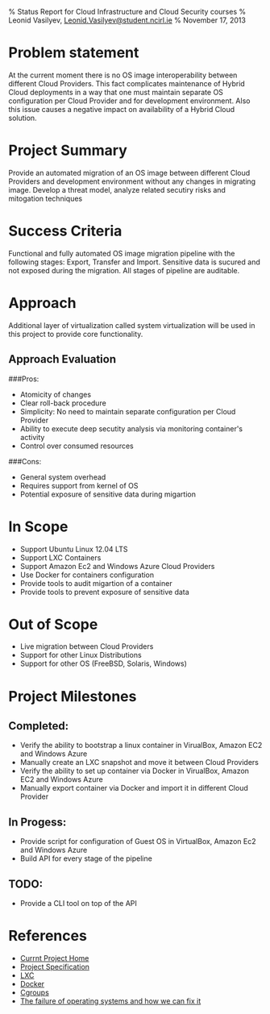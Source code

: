 % Status Report for Cloud Infrastructure and Cloud Security courses
% Leonid Vasilyev, <Leonid.Vasilyev@student.ncirl.ie>
% November 17, 2013

# Problem statement
At the current moment there is no OS image interoperability between different Cloud Providers.
This fact complicates maintenance of Hybrid Cloud deployments
in a way that one must maintain separate OS configuration
per Cloud Provider and for development environment.
Also this issue causes a negative impact on availability of a Hybrid Cloud solution.

# Project Summary
Provide an automated migration of an OS image between different Cloud Providers and development environment
without any changes in migrating image.
Develop a threat model, analyze related secutiry risks and mitogation techniques

# Success Criteria
Functional and fully automated OS image migration pipeline with the following stages: Export, Transfer and Import.
Sensitive data is sucured and not exposed during the migration. All stages of pipeline are auditable.

# Approach
Additional layer of virtualization called system virtualization will be used in this project to provide core functionality.

## Approach Evaluation
###Pros:
* Atomicity of changes
* Clear roll-back procedure
* Simplicity: No need to maintain separate configuration per Cloud Provider
* Ability to execute deep secutity analysis via monitoring container's activity
* Control over consumed resources

###Cons:
* General system overhead
* Requires support from kernel of OS
* Potential exposure of sensitive data during migartion

# In Scope
* Support Ubuntu Linux 12.04 LTS
* Support LXC Containers
* Support Amazon Ec2 and Windows Azure Cloud Providers
* Use Docker for containers configuration
* Provide tools to audit migartion of a container
* Provide tools to prevent exposure of sensitive data

# Out of Scope
* Live migration between Cloud Providers
* Support for other Linux Distributions
* Support for other OS (FreeBSD, Solaris, Windows)

# Project Milestones
## Completed:
* Verify the ability to bootstrap a linux container in VirualBox, Amazon EC2 and Windows Azure
* Manually create an LXC snapshot and move it between Cloud Providers
* Verify the ability to set up container via Docker in VirualBox, Amazon EC2 and Windows Azure
* Manually export container via Docker and import it in different Cloud Provider

## In Progess:
* Provide script for configuration of Guest OS in VirtualBox, Amazon Ec2 and Windows Azure
* Build API for every stage of the pipeline

## TODO:
* Provide a CLI tool on top of the API

# References
* [Currnt Project Home](https://github.com/lvsl/go-to)
* [Project Specification](https://github.com/lvsl/go-to/blob/master/SPEC.md)
* [LXC](http://linuxcontainers.org/)
* [Docker](https://www.docker.io/)
* [Cgroups](https://www.kernel.org/doc/Documentation/cgroups/cgroups.txt)
* [The failure of operating systems and how we can fix it](http://lwn.net/Articles/524952/)
